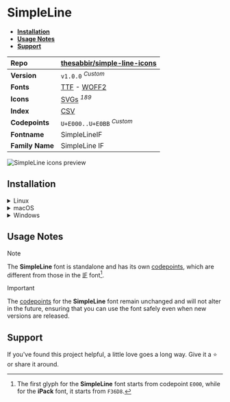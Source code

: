 # SimpleLine

- [**Installation**](#installation)
- [**Usage Notes**](#usage-notes)
- [**Support**](#support)

| Repo            | [thesabbir/simple-line-icons](https://github.com/thesabbir/simple-line-icons)                                                                                                       |
| :-------------- | :---------------------------------------------------------------------------------------------------------------------------------------------------------------------------------- |
| **Version**     | `v1.0.0` <sup>_Custom_</sup>                                                                                                                                                        |
| **Fonts**       | [TTF](https://raw.githubusercontent.com/iconicFonts/if/main/fonts/TTF/SimpleLine.ttf) - [WOFF2](https://raw.githubusercontent.com/iconicFonts/if/main/fonts/WOFF2/SimpleLine.woff2) |
| **Icons**       | [SVGs](https://github.com/iconicFonts/if/tree/main/packs/SimpleLine/svgs) <sup>_189_</sup>                                                                                          |
| **Index**       | [CSV](https://github.com/iconicFonts/if/blob/main/indices/SimpleLine.csv)                                                                                                           |
| **Codepoints**  | `U+E000..U+E0BB` <sup>_Custom_</sup>                                                                                                                                                |
| **Fontname**    | SimpleLineIF                                                                                                                                                                        |
| **Family Name** | SimpleLine IF                                                                                                                                                                       |

<picture>
  <source media="(prefers-color-scheme: dark)" srcset="https://raw.githubusercontent.com/iconicFonts/if/main/imgs/SimpleLine_dark.png">
  <img alt="SimpleLine icons preview" src="https://raw.githubusercontent.com/iconicFonts/if/main/imgs/SimpleLine_light.png">
</picture>

## Installation

<details>

<summary>Linux</summary>

```sh
curl -o ~/.local/share/fonts/SimpleLine.ttf https://raw.githubusercontent.com/iconicFonts/if/main/fonts/TTF/SimpleLine.ttf
```

Refresh font cache:

```sh
fc-cache -f ~/.local/share/fonts
```

</details>

<details>

<summary>macOS</summary>

```sh
curl -o ~/Library/Fonts/SimpleLine.ttf https://raw.githubusercontent.com/iconicFonts/if/main/fonts/TTF/SimpleLine.ttf
```

</details>

<details>

<summary>Windows</summary>

```sh
curl -o C:\Windows\Fonts\SimpleLine.ttf https://raw.githubusercontent.com/iconicFonts/if/main/fonts/TTF/SimpleLine.ttf
```

</details>

## Usage Notes

> [!NOTE]
> The **SimpleLine** font is standalone and has its own [codepoints](https://github.com/iconicFonts/if/blob/main/indices/SimpleLine.csv), which are different from those in the [IF](https://github.com/iconicFonts/if/blob/main/indices/if.csv) font[^1].

> [!IMPORTANT]  
> The [codepoints](https://github.com/iconicFonts/if/blob/main/indices/SimpleLine.csv) for the **SimpleLine** font remain unchanged and will not alter in the future, ensuring that you can use the font safely even when new versions are released.

## Support

If you've found this project helpful, a little love goes a long way. Give it a :star: or share it around.

[^1]: The first glyph for the **SimpleLine** font starts from codepoint `E000`, while for the **iPack** font, it starts from `F36D8`.
